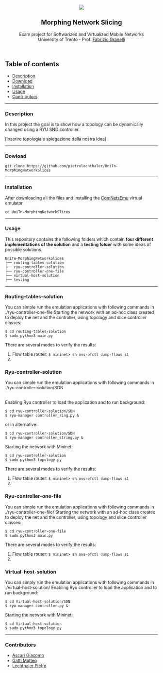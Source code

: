 <p align="center">
  <a href="">
    <img src="https://github.com/pietrolechthaler/UniTn-MorphingNetworkSlices/blob/main/logo.png">
  </a>
  <h2 align="center">Morphing Network Slicing</h2>

  <p align="center">
  Exam project for Softwarized and Virtualized Mobile Networks 
  <br>University of Trento - Prof. <a href="https://www.granelli-lab.org/staff/fabrizio-granelli">Fabrizio Granelli</a>
  </p>
</p>
<br>

## Table of contents
- [Description](#description)
- [Download](#dowload)
- [Installation](#installation)
- [Usage](#usage)
- [Contributors](#contributors)

<hr>

### Description

In this project the goal is to show how a topology can be dynamically changed using a RYU SND controller.

[inserire topologia e spiegazione della nostra idea]

<hr>

### Dowload

```
git clone https://github.com/pietrolechthaler/UniTn-MorphingNetworkSlices
```

<hr>

### Installation

After downloading all the files and installing the [ComNetsEmu](https://git.comnets.net/public-repo/comnetsemu/-/tree/master) virtual emulator.

```
cd UniTn-MorphingNetworkSlices
```


<hr>

### Usage 

This repository contains the following folders which contain **four different implementations of the solution** and a **testing folder** with some ideas of possible solutions.

```
UniTn-MorphingNetworkSlices
├── routing-tables-solution
├── ryu-controller-solution
├── ryu-controller-one-file
├── virtual-host-solution
├── testing
```
<hr>

### Routing-tables-solution ###
You can simple run the emulation applications with following commands in ./ryu-controller-one-file
Starting the network with an ad-hoc class created to deploy the net and the controller, using topology and slice controller classes:
```
$ cd routing-tables-solution
$ sudo python3 main.py
```
There are several modes to verify the results:
1.  Flow table router: ``` $ mininet> sh ovs-ofctl dump-flows s1 ```
2.  

### Ryu-controller-solution

You can simple run the emulation applications with following commands in ./ryu-controller-solution/SDN

<br>Enabling Ryu controller to load the application and to run background:

```
$ cd ryu-controller-solution/SDN
$ ryu-manager controller_ring.py &
```
or in alternative:
```
$ cd ryu-controller-solution/SDN
$ ryu-manager controller_string.py &
```
Starting the network with Mininet:
```
$ cd ryu-controller-solution
$ sudo python3 topology.py
```

There are several modes to verify the results:
1.  Flow table router: ``` $ mininet> sh ovs-ofctl dump-flows s1 ```
2.  


### Ryu-controller-one-file
You can simple run the emulation applications with following commands in ./ryu-controller-one-file/
Starting the network with an ad-hoc class created to deploy the net and the controller, using topology and slice controller classes:
```
$ cd ryu-controller-one-file
$ sudo python3 main.py
```
There are several modes to verify the results:
1.  Flow table router: ``` $ mininet> sh ovs-ofctl dump-flows s1 ```
2.  

### Virtual-host-solution
You can simply run the emulation applications with following commands in ./virtual-host-solution/
Enabling Ryu controller to load the application and to run background:
<br>
```
$ cd Virtual-host-solution/SDN
$ ryu-manager controller.py &
```
Starting the network with Mininet:
```
$ cd Virtual-host-solution
$ sudo python3 topology.py
```

<hr>

### Contributors
* [Ascari Giacomo](https://github.com/giacomo-ascari)
* [Gatti Matteo](https://github.com/matteo-gatti)
* [Lechthaler Pietro](https://github.com/pietrolechthaler)
